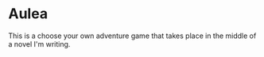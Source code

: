 # Aulea
This is a choose your own adventure game that takes place in the middle of a novel I'm writing.
